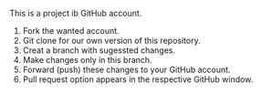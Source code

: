 This is a project ib GitHub account.

1. Fork the wanted account.
2. Git clone for our own version of this repository.
3. Creat a branch with sugessted changes.
4. Make changes only in this branch.
5. Forward (push) these changes to your GitHub account.
6. Pull request option appears in the respective GitHub window.
